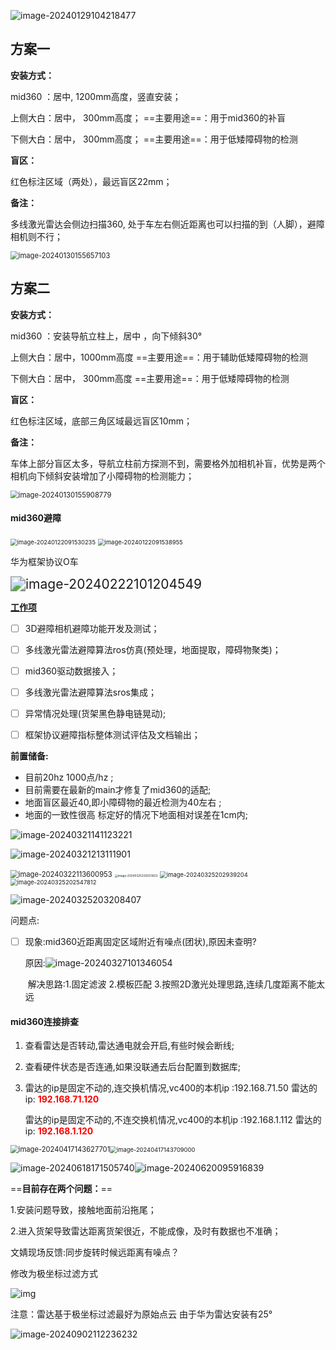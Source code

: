 ![image-20240129104218477](huawei.assets/image-20240129104218477.png)

## **方案一**

**安装方式：**

mid360 ：居中,    1200mm高度，竖直安装；

上侧大白：居中， 300mm高度； ==主要用途==：用于mid360的补盲

下侧大白：居中， 300mm高度； ==主要用途==：用于低矮障碍物的检测

**盲区：**

 红色标注区域（两处），最远盲区22mm；

**备注：**

多线激光雷达会侧边扫描360, 处于车左右侧近距离也可以扫描的到（人脚），避障相机则不行；

<img src="huawei.assets/image-20240130155657103.png" alt="image-20240130155657103" style="zoom:80%;" />





## 方案二

**安装方式：**

mid360 ：安装导航立柱上，居中 ，向下倾斜30°  

上侧大白：居中，1000mm高度   ==主要用途==：用于辅助低矮障碍物的检测

下侧大白：居中， 300mm高度    ==主要用途==：用于低矮障碍物的检测

**盲区：**

 红色标注区域，底部三角区域最远盲区10mm；

**备注：**

车体上部分盲区太多，导航立柱前方探测不到，需要格外加相机补盲，优势是两个相机向下倾斜安装增加了小障碍物的检测能力；

<img src="huawei.assets/image-20240130155908779.png" alt="image-20240130155908779" style="zoom:80%;" />







#### mid360避障

<img src="huawei.assets/image-20240122091530235.png" alt="image-20240122091530235" style="zoom: 67%;" />

<img src="huawei.assets/image-20240122091538955.png" alt="image-20240122091538955" style="zoom:67%;" />





华为框架协议O车

<img src="huawei.assets/image-20240222101204549.png" alt="image-20240222101204549" style="zoom:150%;" />

[**工作项**](https://standard-robots.yuque.com/hw-ee/xmsxu3/vvzuo6ei04rbsea7)

- [ ] 3D避障相机避障功能开发及测试；
- [ ] 多线激光雷法避障算法ros仿真(预处理，地面提取，障碍物聚类)；
- [ ] mid360驱动数据接入；
- [ ] 多线激光雷法避障算法sros集成；
- [ ] 异常情况处理(货架黑色静电链晃动);
- [ ] 框架协议避障指标整体测试评估及文档输出；



**前置储备:**

- 目前20hz 1000点/hz ;
- 目前需要在最新的main才修复了mid360的适配;
- 地面盲区最近40,即小障碍物的最近检测为40左右 ;
- 地面的一致性很高 标定好的情况下地面相对误差在1cm内;

![image-20240321141123221](huawei/image-20240321141123221.png)

![image-20240321213111901](huawei/image-20240321213111901.png)

<img src="huawei/image-20240322113600953.png" alt="image-20240322113600953" style="zoom:80%;" />

<img src="huawei/image-20240325202503923.png" alt="image-20240325202503923" style="zoom: 33%;" />

<img src="huawei/image-20240325202939204.png" alt="image-20240325202939204" style="zoom: 67%;" />

<img src="huawei/image-20240325202547812.png" alt="image-20240325202547812" style="zoom: 67%;" />





![image-20240325203208407](huawei/image-20240325203208407.png)



问题点:

- [ ] 现象:mid360近距离固定区域附近有噪点(团状),原因未查明?  

  原因:![image-20240327101346054](huawei/image-20240327101346054.png)

  ​	解决思路:1.固定滤波 2.模板匹配 3.按照2D激光处理思路,连续几度距离不能太远



#### mid360连接排查

1. 查看雷达是否转动,雷达通电就会开启,有些时候会断线;

2. 查看硬件状态是否连通,如果没联通去后台配置到数据库;

3. 雷达的ip是固定不动的,连交换机情况,vc400的本机ip :192.168.71.50 雷达的ip: <font color=red>**192.168.71.120**</font>     

   雷达的ip是固定不动的,不连交换机情况,vc400的本机ip :192.168.1.112 雷达的ip: <font color=red>**192.168.1.120**</font>     



<img src="huawei/image-20240417143627701.png" alt="image-20240417143627701" style="zoom:80%;" /><img src="huawei/image-20240417143709000.png" alt="image-20240417143709000" style="zoom:67%;" />

![image-20240618171505740](huawei.assets/image-20240618171505740.png)![image-20240620095916839](huawei.assets/image-20240620095916839.png)

==**目前存在两个问题：**==

1.安装问题导致，接触地面前沿拖尾；

2.进入货架导致雷达距离货架很近，不能成像，及时有数据也不准确；



文婧现场反馈:同步旋转时候远距离有噪点？



修改为极坐标过滤方式

![img](http://git.standard-robots.com/SROS/sros-core/uploads/a0a61323fe2778cad51c196d49d6e890/image.png)

注意：雷达基于极坐标过滤最好为原始点云 由于华为雷达安装有25°   

![image-20240902112236232](huawei.assets/image-20240902112236232.png)

